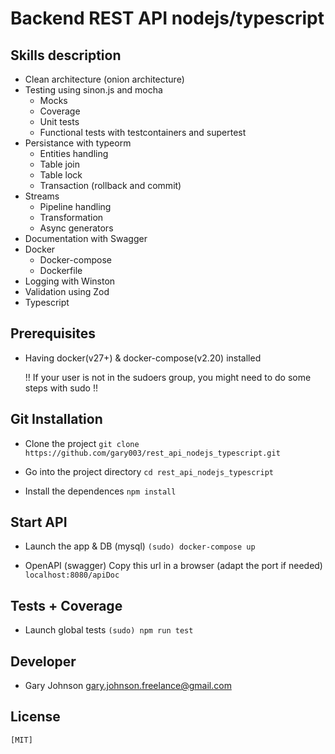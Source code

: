 # Backend REST API nodejs/typescript

## Skills description

- Clean architecture (onion architecture)
- Testing using sinon.js and mocha
  - Mocks
  - Coverage
  - Unit tests
  - Functional tests with testcontainers and supertest
- Persistance with typeorm
  - Entities handling
  - Table join
  - Table lock
  - Transaction (rollback and commit)
- Streams
  - Pipeline handling
  - Transformation
  - Async generators
- Documentation with Swagger
- Docker
  - Docker-compose
  - Dockerfile
- Logging with Winston
- Validation using Zod
- Typescript

## Prerequisites

- Having docker(v27+) & docker-compose(v2.20) installed

  !! If your user is not in the sudoers group, you might need to do some steps with sudo !!

## Git Installation

- Clone the project
  `git clone https://github.com/gary003/rest_api_nodejs_typescript.git`

- Go into the project directory
  `cd rest_api_nodejs_typescript`

- Install the dependences
  `npm install`

## Start API

- Launch the app & DB (mysql)
  `(sudo) docker-compose up`

- OpenAPI (swagger)
  Copy this url in a browser (adapt the port if needed)
  `localhost:8080/apiDoc`

## Tests + Coverage

- Launch global tests
  `(sudo) npm run test`

## Developer

- Gary Johnson <gary.johnson.freelance@gmail.com>

## License

    [MIT]
